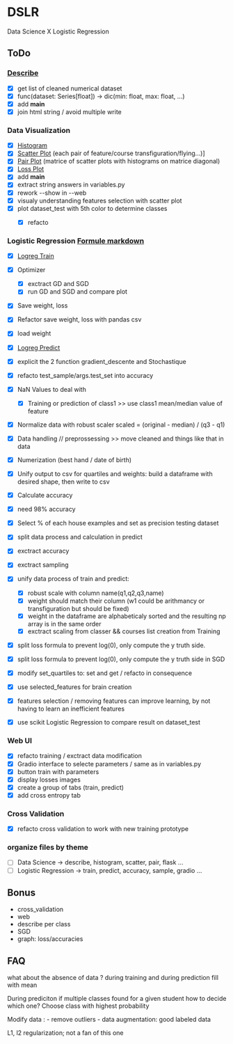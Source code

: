 # DSLR
Data Science X Logistic Regression

## ToDo

### [Describe](describe.py)
- [x] get list of cleaned numerical dataset
- [x] func(dataset: Series[float]) -> dic(min: float, max: float, ...)
- [x] add __main__
- [x] join html string / avoid multiple write

### Data Visualization
- [x] [Histogram](histogram.py)
- [x] [Scatter Plot](scatter_plot.py) (each pair of feature/course transfiguration/flying...)]
- [x] [Pair Plot](pair_plot.py) (matrice of scatter plots with histograms on matrice diagonal)
- [x] [Loss Plot](graph.py)
- [x] add __main__
- [x] extract string answers in variables.py
- [x] rework --show in --web
- [x] visualy understanding features selection with scatter plot
- [x] plot dataset_test with 5th color to determine classes
    - [x] refacto


### Logistic Regression [Formule markdown](/formula.md)
- [x] [Logreg Train](logreg_train.py)
- [x] Optimizer
    - [x] exctract GD and SGD
    - [x] run GD and SGD and compare plot
- [x] Save weight, loss
- [x] Refactor save weight, loss with pandas csv
- [x] load weight
- [x] [Logreg Predict](logreg_predict.py)
- [x] explicit the 2 function gradient_descente and Stochastique
- [x] refacto test_sample/args.test_set into accuracy

- [x] NaN Values to deal with
    - [x] Training or prediction of class1 >> use class1 mean/median value of feature
- [x] Normalize data with robust scaler scaled = (original - median) / (q3 - q1)
- [x] Data handling // preprossessing >> move cleaned and things like that in data
- [x] Numerization (best hand / date of birth)
- [x] Unify output to csv for quartiles and weights: build a dataframe with desired shape, then write to csv
- [x] Calculate accuracy
- [x] need 98% accuracy
- [x] Select % of each house examples and set as precision testing dataset

- [x] split data process and calculation in predict
- [x] exctract accuracy
- [x] exctract sampling
- [x] unify data process of train and predict:
    - [x] robust scale with column name(q1,q2,q3,name)
    - [x] weight should match their column (w1 could be arithmancy or transfiguration but should be fixed)
    - [x] weight in the dataframe are alphabeticaly sorted and the resulting np array is in the same order
    - [x] exctract scaling from classer && courses list creation from Training
- [x] split loss formula to prevent log(0), only compute the y truth side.
- [x] split loss formula to prevent log(0), only compute the y truth side in SGD
- [x] modify set_quartiles to: set and get / refacto in consequence
- [x] use selected_features for brain creation
- [x] features selection / removing features can improve learning, by not having to learn an inefficient features
- [x] use scikit Logistic Regression to compare result on dataset_test

### Web UI
- [x] refacto training / exctract data modification
- [x] Gradio interface to selecte parameters / same as in variables.py
- [x] button train with parameters
- [x] display losses images
- [x] create a group of tabs (train, predict)
- [x] add cross entropy tab

### Cross Validation
- [x] refacto cross validation to work with new training prototype


### organize files by theme
- [ ] Data Science -> describe, histogram, scatter, pair, flask ...
- [ ] Logistic Regression -> train, predict, accuracy, sample, gradio ...

## Bonus

- cross_validation
- web
- describe per class
- SGD
- graph: loss/accuracies

## FAQ

what about the absence of data ?
during training and during prediction
fill with mean

During prediciton if multiple classes found for a given student how to decide which one?
Choose class with highest probability

Modify data :
	- remove outliers
	- data augmentation: good labeled data

L1, l2 regularization; not a fan of this one
